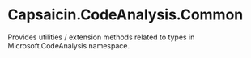 # Capsaicin.CodeAnalysis.Common
Provides utilities / extension methods related to types in Microsoft.CodeAnalysis namespace.
